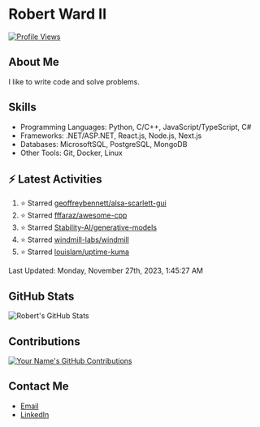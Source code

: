 
# Robert Ward II

[![Profile Views](https://komarev.com/ghpvc/?username=Robert-W-Ward)](https://github.com/Robert-W-Ward)

## About Me
I like to write code and solve problems.

## Skills
- Programming Languages: Python, C/C++, JavaScript/TypeScript, C#
- Frameworks: .NET/ASP.NET, React.js, Node.js, Next.js
- Databases: MicrosoftSQL, PostgreSQL, MongoDB
- Other Tools: Git, Docker, Linux

## :zap: Latest Activities
<!--RECENT_ACTIVITY:start-->
1. ⭐ Starred [geoffreybennett/alsa-scarlett-gui](https://github.com/geoffreybennett/alsa-scarlett-gui)
2. ⭐ Starred [fffaraz/awesome-cpp](https://github.com/fffaraz/awesome-cpp)
3. ⭐ Starred [Stability-AI/generative-models](https://github.com/Stability-AI/generative-models)
4. ⭐ Starred [windmill-labs/windmill](https://github.com/windmill-labs/windmill)
5. ⭐ Starred [louislam/uptime-kuma](https://github.com/louislam/uptime-kuma)
<!--RECENT_ACTIVITY:end-->

<!--RECENT_ACTIVITY:last_update-->
Last Updated: Monday, November 27th, 2023, 1:45:27 AM
<!--RECENT_ACTIVITY:last_update_end-->

<!--END_SECTIN:activity-->
## GitHub Stats
![Robert's GitHub Stats](https://github-readme-stats.vercel.app/api?username=Robert-W-Ward&show_icons=true&theme=radical)

## Contributions
[![Your Name's GitHub Contributions](https://github-readme-streak-stats.herokuapp.com/?user=Robert-W-Ward&theme=radical)](https://github.com/your-username)

## Contact Me
- [Email](mailto:robertwesleyward2019@gmail.com)
- [LinkedIn](https://linkedin.com/in/https://www.linkedin.com/in/robert-ward-ii/)
